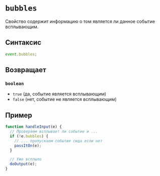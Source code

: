 # `bubbles`

Свойство содержит информацию о том является ли данное событие всплывающим.

## Синтаксис

```js
event.bubbles;
```

## Возвращает

### `boolean`

- `true` (да, событие является всплывающим)
- `false` (нет, событие не является всплывающим)

## Пример

```js
function handleInput(e) {
  // Проверяем всплывает ли событие и ...
  if (!e.bubbles) {
    // ... пропускаем событие сюда если нет
    passItOn(e);
  }

  // Уже всплыло
  doOutput(e);
}
```
